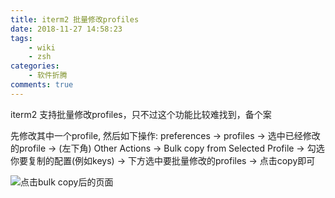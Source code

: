 ```yaml
---
title: iterm2 批量修改profiles
date: 2018-11-27 14:58:23
tags: 
	- wiki
	- zsh
categories:
	- 软件折腾
comments: true
---
```

iterm2 支持批量修改profiles，只不过这个功能比较难找到，备个案

先修改其中一个profile, 然后如下操作:
preferences -> profiles -> 选中已经修改的profile -> (左下角) Other Actions -> Bulk copy from Selected Profile -> 勾选你要复制的配置(例如keys) -> 下方选中要批量修改的profiles -> 点击copy即可

![点击bulk copy后的页面](/upload_image/1.png)

